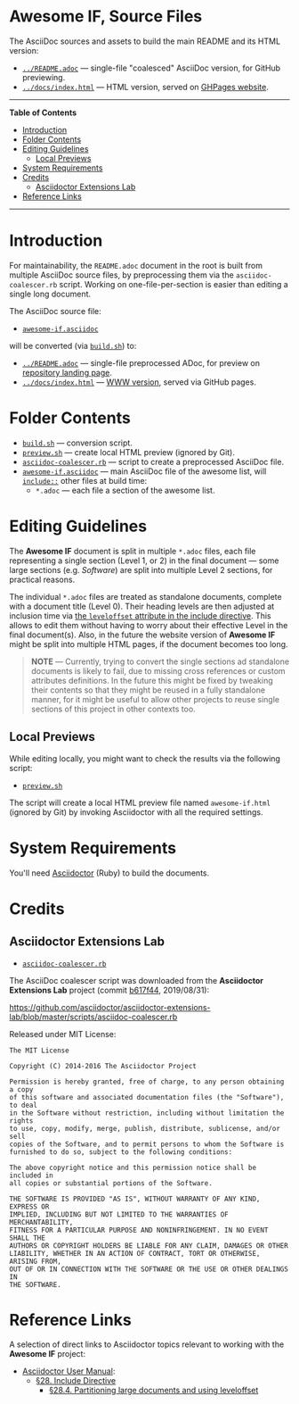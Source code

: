 # Awesome IF, Source Files

The AsciiDoc sources and assets to build the main README and its HTML version:

- [`../README.adoc`][README] — single-file "coalesced" AsciiDoc version, for GitHub previewing.
- [`../docs/index.html`][index] — HTML version, served on [GHPages website].


-----

**Table of Contents**

<!-- MarkdownTOC autolink="true" bracket="round" autoanchor="false" lowercase="only_ascii" uri_encoding="true" levels="1,2,3" -->

- [Introduction](#introduction)
- [Folder Contents](#folder-contents)
- [Editing Guidelines](#editing-guidelines)
    - [Local Previews](#local-previews)
- [System Requirements](#system-requirements)
- [Credits](#credits)
    - [Asciidoctor Extensions Lab](#asciidoctor-extensions-lab)
- [Reference Links](#reference-links)

<!-- /MarkdownTOC -->

-----

# Introduction

For maintainability, the `README.adoc` document in the root is built from multiple AsciiDoc source files, by preprocessing them via the `asciidoc-coalescer.rb` script. Working on one-file-per-section is easier than editing a single long document.

The AsciiDoc source file:

- [`awesome-if.asciidoc`][awesome-if]

will be converted (via [`build.sh`][build]) to:

- [`../README.adoc`][README] — single-file preprocessed ADoc, for preview on [repository landing page].
- [`../docs/index.html`][index] — [WWW version], served via GitHub pages.


# Folder Contents

- [`build.sh`][build] — conversion script.
- [`preview.sh`](./preview.sh) — create local HTML preview (ignored by Git).
- [`asciidoc-coalescer.rb`][coalescer.rb] — script to create a preprocessed AsciiDoc file.
- [`awesome-if.asciidoc`][awesome-if] — main AsciiDoc file of the awesome list, will [`include::`][§28] other files at build time:
    + `*.adoc` — each file a section of the awesome list.

# Editing Guidelines

The __Awesome IF__ document is split in multiple `*.adoc` files, each file representing a single section (Level 1, or 2) in the final document — some large sections (e.g. _Software_) are split into multiple Level 2 sections, for practical reasons.

The individual `*.adoc` files are treated as standalone documents, complete with a document title (Level 0). Their heading levels are then adjusted at inclusion time via [the `leveloffset` attribute in the include directive][§28.4]. This allows to edit them without having to worry about their effective Level in the final document(s). Also, in the future the website version of __Awesome IF__ might be split into multiple HTML pages, if the document becomes too long.

> __NOTE__ — Currently, trying to convert the single sections ad standalone documents is likely to fail, due to missing cross references or custom attributes definitions. In the future this might be fixed by tweaking their contents so that they might be reused in a fully standalone manner, for it might be useful to allow other projects to reuse single sections of this project in other contexts too.

## Local Previews

While editing locally, you might want to check the results via the following script:

- [`preview.sh`](./preview.sh)

The script will create a local HTML preview file named `awesome-if.html` (ignored by Git) by invoking Asciidoctor with all the required settings.


# System Requirements

You'll need [Asciidoctor]  (Ruby) to build the documents.

# Credits

## Asciidoctor Extensions Lab

- [`asciidoc-coalescer.rb`][coalescer.rb]

The AsciiDoc coalescer script was downloaded from the __Asciidoctor Extensions Lab__ project (commit [b617f44], 2019/08/31):

https://github.com/asciidoctor/asciidoctor-extensions-lab/blob/master/scripts/asciidoc-coalescer.rb

Released under MIT License:

```
The MIT License

Copyright (C) 2014-2016 The Asciidoctor Project

Permission is hereby granted, free of charge, to any person obtaining a copy
of this software and associated documentation files (the "Software"), to deal
in the Software without restriction, including without limitation the rights
to use, copy, modify, merge, publish, distribute, sublicense, and/or sell
copies of the Software, and to permit persons to whom the Software is
furnished to do so, subject to the following conditions:

The above copyright notice and this permission notice shall be included in
all copies or substantial portions of the Software.

THE SOFTWARE IS PROVIDED "AS IS", WITHOUT WARRANTY OF ANY KIND, EXPRESS OR
IMPLIED, INCLUDING BUT NOT LIMITED TO THE WARRANTIES OF MERCHANTABILITY,
FITNESS FOR A PARTICULAR PURPOSE AND NONINFRINGEMENT. IN NO EVENT SHALL THE
AUTHORS OR COPYRIGHT HOLDERS BE LIABLE FOR ANY CLAIM, DAMAGES OR OTHER
LIABILITY, WHETHER IN AN ACTION OF CONTRACT, TORT OR OTHERWISE, ARISING FROM,
OUT OF OR IN CONNECTION WITH THE SOFTWARE OR THE USE OR OTHER DEALINGS IN
THE SOFTWARE.
```


# Reference Links

A selection of direct links to Asciidoctor topics relevant to working with the __Awesome IF__ project:

- [Asciidoctor User Manual]:
    + [§28. Include Directive][§28]
        * [§28.4. Partitioning large documents and using leveloffset][§28.4]

<!-----------------------------------------------------------------------------
                               REFERENCE LINKS
------------------------------------------------------------------------------>

[GHPages website]: https://github.com/tajmone/awesome-interactive-fiction/ "Visit the Awesome IF website"
[WWW version]: https://github.com/tajmone/awesome-interactive-fiction/ "Visit the Awesome IF website"
[repository landing page]: https://github.com/tajmone/awesome-interactive-fiction/ "Go to Awesome IF main repository page"

<!-- 3rd party -->

[Asciidoctor]: https://asciidoctor.org/

[b617f44]: https://github.com/asciidoctor/asciidoctor-extensions-lab/commit/b617f4422ad7ccfa5716ba1301fb2f4773f4e0d3

<!-- Asciidoctor documentation -->

[Asciidoctor User Manual]: https://asciidoctor.org/docs/user-manual/ "Go to the Asciidoctor Manual"
[§28]: https://asciidoctor.org/docs/user-manual/#include-directive "Read Asciidoctor Manual » §28. Include Directive"
[§28.4]: https://asciidoctor.org/docs/user-manual/#include-partitioning "Read Asciidoctor Manual » §28.4. Partitioning large documents and using leveloffset"

<!-- project files -->

[awesome-if]: ./awesome-if.asciidoc
[build]: ./build.sh
[coalescer.rb]: ./asciidoc-coalescer.rb
[README]: ../README.adoc "View the output AsciiDoc file"
[index]: ../docs/index.html "View the output HTML file"

<!-- EOF -->
